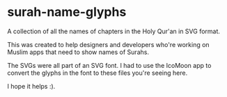 # surah-name-glyphs

A collection of all the names of chapters in the Holy Qur'an in SVG format.

This was created to help designers and developers who're working on Muslim apps that need to show names of Surahs.

The SVGs were all part of an SVG font. I had to use the IcoMoon app to convert the glyphs in the font to these files you're seeing here.

I hope it helps :).
